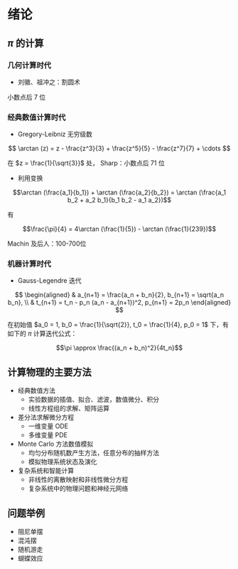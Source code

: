 # 绪论

## $\pi$ 的计算

### 几何计算时代

- 刘徽、祖冲之：割圆术

小数点后 7 位

### 经典数值计算时代

- Gregory-Leibniz 无穷级数

$$ \arctan (z) = z - \frac{z^3}{3} + \frac{z^5}{5} - \frac{z^7}{7} + \cdots $$

在 $z = \frac{1}{\sqrt{3}}$ 处， Sharp：小数点后 71 位

- 利用变换

$$\arctan (\frac{a_1}{b_1}) + \arctan (\frac{a_2}{b_2}) = \arctan (\frac{a_1 b_2 + a_2 b_1}{b_1 b_2 - a_1 a_2})$$

有

$$\frac{\pi}{4} = 4\arctan (\frac{1}{5}) - \arctan (\frac{1}{239})$$

Machin 及后人：100-700位

### 机器计算时代

- Gauss-Legendre 迭代

$$
\begin{aligned}
    & a_{n+1} = \frac{a_n + b_n}{2}, b_{n+1} = \sqrt{a_n b_n}, \\
    & t_{n+1} = t_n - p_n (a_n - a_{n+1})^2, p_{n+1} = 2p_n
\end{aligned}
$$

在初始值 $a_0 = 1, b_0 = \frac{1}{\sqrt{2}}, t_0 = \frac{1}{4}, p_0 = 1$ 下，有如下的 $\pi$ 计算迭代公式：

$$\pi \approx \frac{(a_n + b_n)^2}{4t_n}$$

## 计算物理的主要方法

- 经典数值方法
    - 实验数据的插值、拟合、滤波，数值微分、积分
    - 线性方程组的求解、矩阵运算
- 差分法求解微分方程
    - 一维变量 ODE
    - 多维变量 PDE
- Monte Carlo 方法数值模拟
    - 均匀分布随机数产生方法，任意分布的抽样方法
    - 模拟物理系统状态及演化
- 复杂系统和智能计算
    - 非线性的离散映射和非线性微分方程
    - 复杂系统中的物理问题和神经元网络

## 问题举例

- 阻尼单摆
- 混沌摆
- 随机游走
- 蝴蝶效应

